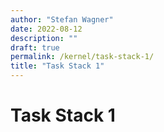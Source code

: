 ```yaml
---
author: "Stefan Wagner"
date: 2022-08-12
description: ""
draft: true
permalink: /kernel/task-stack-1/
title: "Task Stack 1"
---
```


# Task Stack 1

